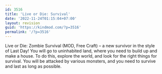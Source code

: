 ```yaml
---
id: 3516
title: 'Live or Die: Survival'
date: '2022-11-24T01:15:04+07:00'
layout: revision
guid: 'https://kindmod.com/?p=3516'
permalink: '/?p=3516'
---
```


Live or Die: Zombie Survival (MOD, Free Craft) – a new survivor in the style of Last Day! You will go to uninhabited land, where you need to build up and make a house. To do this, explore the world, and look for the right things for survival. You will be attacked by various monsters, and you need to survive and last as long as possible.